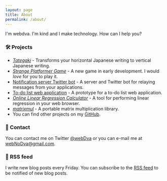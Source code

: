 ```yaml
---
layout: page
title: About
permalink: /about/
---
```


I'm webdva. I'm kind and I make technology. How can I help you?

### 🛠️ Projects

* [*Tategaki*](https://webdva.github.io/tategaki/) - Transforms your horizontal Japanese writing to vertical Japanese writing.
* [*Strange Platformer Game*](https://webdva.itch.io/pantsu-versus-baka) - A new game in early development. I would *love* for you to play it.
* [Notification server Twitter bot](https://github.com/webDva/Twitter-Server-Notifications-Bot) - A server and Twitter bot for relaying messages from your applications.
* [To-do list web application](https://github.com/webDva/todo-list-web-app) - A prototype for a to-do list web application.
* [*Online Linear Regression Calculator*](https://webdva.github.io/online-linear-regression-calculator/) - A tool for performing linear regression in your web browser.
* [*matrixmul*](https://github.com/webDva/matrixmul) - A portable matrix multiplication library.
* You can find other projects on my [GitHub](https://github.com/webDva).

### 📇 Contact

You can contact me on Twitter [@webDva](https://www.twitter.com/webDva) or you can e-mail me at [webNoDva@gmail.com](mailto:webNoDva@gmail.com).

### 📡 RSS feed

I write new blog posts every Friday. You can subscribe to the [RSS feed](/feed.xml) to be notified of new blog posts.